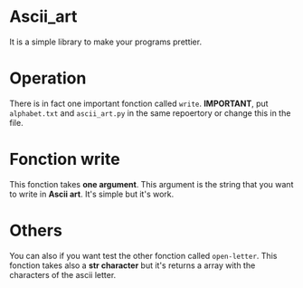 # Ascii_art
It is a simple library to make your programs prettier.

# Operation

There is in fact one important fonction called `write`. **IMPORTANT**, put `alphabet.txt` and `ascii_art.py` in the same repoertory or change this in the file.

# Fonction write

This fonction takes **one argument**. This argument is the string that you want to write in **Ascii art**. It's simple but it's work.

# Others

You can also if you want test the other fonction called `open-letter`. This fonction takes also a **str character** but it's returns a array with the characters of the ascii letter.
